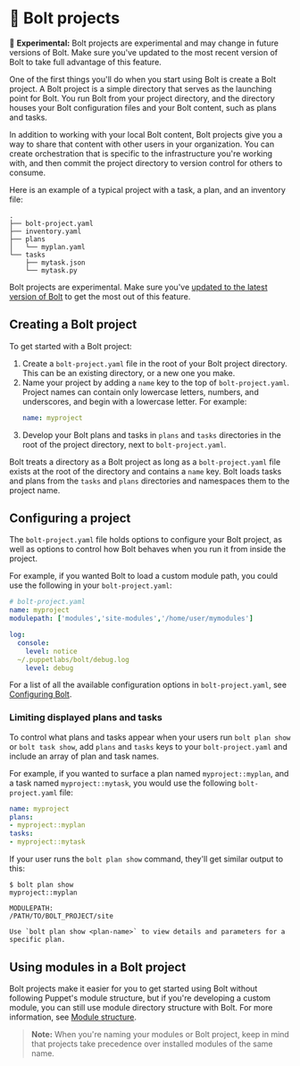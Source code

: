 # 🧪 Bolt projects

🧪 **Experimental:** Bolt projects are experimental and may change in future
versions of Bolt. Make sure you've updated to the most recent version of Bolt to
take full advantage of this feature.

One of the first things you'll do when you start using Bolt is create a Bolt
project. A Bolt project is a simple directory that serves as the launching point
for Bolt. You run Bolt from your project directory, and the directory houses
your Bolt configuration files and your Bolt content, such as plans and tasks.

In addition to working with your local Bolt content, Bolt projects give you a
way to share that content with other users in your organization. You can create
orchestration that is specific to the infrastructure you're working with, and
then commit the project directory to version control for others to consume.

Here is an example of a typical project with a task, a plan, and an inventory file:

```console
.
├── bolt-project.yaml
├── inventory.yaml
├── plans
│   └── myplan.yaml
└── tasks
    ├── mytask.json
    └── mytask.py
```

Bolt projects are experimental. Make sure you've [updated to the latest version
of Bolt](./bolt_installing.md) to get the most out of this feature.

## Creating a Bolt project

To get started with a Bolt project:
1. Create a `bolt-project.yaml` file in the root of your Bolt project directory.
   This can be an existing directory, or a new one you make.
2. Name your project by adding a `name` key to the top of `bolt-project.yaml`.
   Project names can contain only lowercase letters, numbers, and underscores,
   and begin with a lowercase letter. For example:
   ```yaml
   name: myproject
   ```
3. Develop your Bolt plans and tasks in `plans` and `tasks` directories in the
   root of the project directory, next to `bolt-project.yaml`.

Bolt treats a directory as a Bolt project as long as a `bolt-project.yaml` file
exists at the root of the directory and contains a `name` key. Bolt loads tasks
and plans from the `tasks` and `plans` directories and namespaces them to the
project name.

## Configuring a project

The `bolt-project.yaml` file holds options to configure your Bolt project, as
well as options to control how Bolt behaves when you run it from inside the
project.

For example, if you wanted Bolt to load a custom module path, you could use the
following in your `bolt-project.yaml`:

```yaml
# bolt-project.yaml
name: myproject
modulepath: ['modules','site-modules','/home/user/mymodules']

log:
  console:
    level: notice
  ~/.puppetlabs/bolt/debug.log
    level: debug
```

For a list of all the available configuration options in `bolt-project.yaml`,
see [Configuring Bolt](bolt_configuration_reference.md).

### Limiting displayed plans and tasks

To control what plans and tasks appear when your users run `bolt plan show` or
`bolt task show`, add `plans` and `tasks` keys to your `bolt-project.yaml` and
include an array of plan and task names.

For example, if you wanted to surface a plan named `myproject::myplan`, and a
task named `myproject::mytask`, you would use the following `bolt-project.yaml`
file:

```yaml
name: myproject
plans:
- myproject::myplan
tasks:
- myproject::mytask
```
If your user runs the `bolt plan show` command, they'll get similar output to
this:

```console
$ bolt plan show
myproject::myplan

MODULEPATH:
/PATH/TO/BOLT_PROJECT/site

Use `bolt plan show <plan-name>` to view details and parameters for a specific plan.
```

## Using modules in a Bolt project

Bolt projects make it easier for you to get started using Bolt without following
Puppet's module structure, but if you're developing a custom module,
you can still use module directory structure with Bolt. For more information,
see [Module structure](module_structure.md).

> **Note:** When you're naming your modules or Bolt project, keep in mind that
> projects take precedence over installed modules of the same name.
